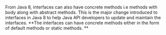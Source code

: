 From Java 8, interfaces can also have concrete methods i.e methods with body along with abstract methods. This is the major change introduced to interfaces in Java 8 to help Java API developers to update and maintain the interfaces. **The interfaces can have concrete methods either in the form of default methods or static methods.
**
